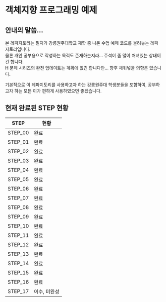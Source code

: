 # 객체지향 프로그래밍 예제
## 안내의 말씀...
본 레파지토리는 필자가 강릉원주대학교 재학 중 나온 수업 예제 코드를 올려놓는 레파지토리입니다.    
물론 개인 공부용으로 작성하는 목적도 존재하는지라... 주석이 좀 많이 쳐져있는 상태이긴 합니다.    
H 문제 시리즈의 완전 업데이트는 계획에 없긴 합니다만... 향후 채워넣을 의향은 있습니다.      

기본적으로 이 레파지토리를 사용하고자 하는 강릉원주대 학생분들을 포함하여, 공부하고자 하는 모든 이가 편하게 사용하였으면 좋겠습니다.    

## 현재 완료된 STEP 현황
| STEP | 현황 |
| ---- | --- |
| STEP_00 | 완료 |
| STEP_01 | 완료 |
| STEP_02 | 완료 |
| STEP_03 | 완료 |
| STEP_04 | 완료 |
| STEP_05 | 완료 |
| STEP_06 | 완료 |
| STEP_07 | 완료 |
| STEP_08 | 완료 |
| STEP_09 | 완료 |
| STEP_10 | 완료 |
| STEP_11 | 완료 |
| STEP_12 | 완료 |
| STEP_13 | 완료 |
| STEP_14 | 완료 |
| STEP_15 | 완료 |
| STEP_16 | 완료 |
| STEP_17 | 이수, 미완성 |